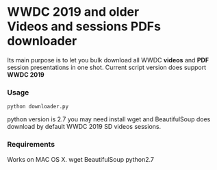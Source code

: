 WWDC 2019 and older <br/>Videos and sessions PDFs downloader
================

Its main purpose is to let you bulk download all WWDC **videos** and **PDF** session presentations in one shot.
Current script version does support **WWDC 2019**

### Usage
`python downloader.py`

python version is 2.7
you may need install wget and BeautifulSoup
does download by default WWDC 2019 SD videos sessions.

### Requirements
Works on MAC OS X.
wget
BeautifulSoup
python2.7
